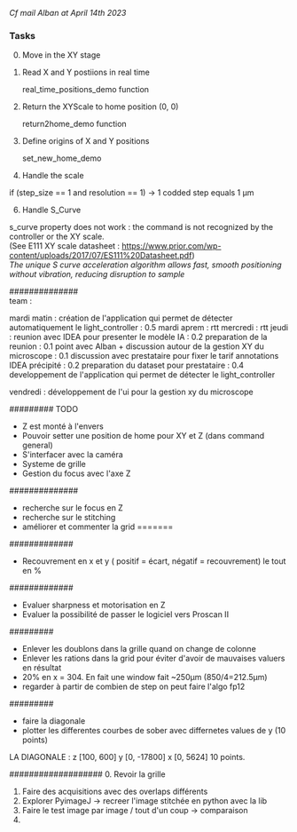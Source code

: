 *Cf mail Alban at April 14th 2023*

### Tasks

0. Move in the XY stage
1. Read X and Y postiions in real time


    real_time_positions_demo function


2. Return the XYScale to home position (0, 0)


    return2home_demo function

4. Define origins of X and Y positions 
    

    set_new_home_demo

5. Handle the scale

if (step_size == 1 and resolution == 1) -> 1 codded step equals 1 µm


6. Handle S_Curve

s_curve property does not work : the command is not recognized by the controller or the XY scale.     
(See E111 XY scale datasheet : https://www.prior.com/wp-content/uploads/2017/07/ES111%20Datasheet.pdf)      
*The unique S curve acceleration algorithm allows fast, smooth positioning without vibration, reducing disruption to 
sample*






##############    
team :   

mardi matin : création de l'application qui permet de détecter automatiquement le light_controller : 0.5
mardi aprem : rtt
mercredi : rtt
jeudi : reunion avec IDEA pour presenter le modèle IA : 0.2
        preparation de la reunion : 0.1
        point avec Alban + discussion autour de la gestion XY du microscope : 0.1
        discussion avec prestataire pour fixer le tarif annotations IDEA précipité : 0.2
        preparation du dataset pour prestataire : 0.4
        developpement de l'application qui permet de détecter le light_controller

vendredi : développement de l'ui pour la gestion xy du microscope




#########
TODO

- Z est monté à l'envers
- Pouvoir setter une position de home pour XY et Z (dans command general)
- S'interfacer avec la caméra
- Systeme de grille
- Gestion du focus avec l'axe Z


##############
- recherche sur le focus en Z
- recherche sur le stitching
- améliorer et commenter la grid
=======



#############
- Recouvrement en x et y ( positif = écart, négatif = recouvrement) le tout en %

#############
- Evaluer sharpness et motorisation en Z
- Evaluer la possibilité de passer le logiciel vers Proscan II



#########
- Enlever les doublons dans la grille quand on change de colonne
- Enlever les rations dans la grid pour éviter d'avoir de mauvaises valuers en résultat
- 20% en x = 304. En fait une window fait ~250µm (850/4=212.5µm)
- regarder à partir de combien de step on peut faire l'algo fp12


#########
- faire la diagonale
- plotter les differentes courbes de sober avec differnetes values de y (10 points)

LA DIAGONALE :  z [100, 600]
                y [0, -17800]
                x [0, 5624]
10 points.


###################
0. Revoir la grille
1. Faire des acquisitions avec des overlaps différents
2. Explorer PyimageJ -> recreer l'image stitchée en python avec la lib
3. Faire le test image par image / tout d'un coup -> comparaison
4. 